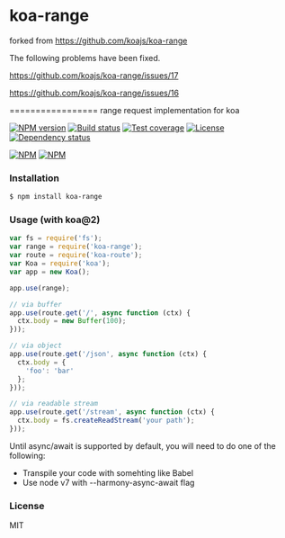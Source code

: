 
# koa-range


forked from https://github.com/koajs/koa-range

The following problems have been fixed.

https://github.com/koajs/koa-range/issues/17

https://github.com/koajs/koa-range/issues/16

=================
range request implementation for koa

[![NPM version][npm-img]][npm-url]
[![Build status][travis-img]][travis-url]
[![Test coverage][coveralls-img]][coveralls-url]
[![License][license-img]][license-url]
[![Dependency status][david-img]][david-url]

[![NPM](https://nodei.co/npm/koa-range.png?stars&downloads)](https://nodei.co/npm/koa-range/)
[![NPM](https://nodei.co/npm-dl/koa-range.png)](https://nodei.co/npm/koa-range/)

### Installation

```sh
$ npm install koa-range
```

### Usage (with koa@2)

```js
var fs = require('fs');
var range = require('koa-range');
var route = require('koa-route');
var Koa = require('koa');
var app = new Koa();

app.use(range);

// via buffer
app.use(route.get('/', async function (ctx) {
  ctx.body = new Buffer(100);
}));

// via object
app.use(route.get('/json', async function (ctx) {
  ctx.body = {
    'foo': 'bar'
  };
}));

// via readable stream
app.use(route.get('/stream', async function (ctx) {
  ctx.body = fs.createReadStream('your path');
}));

```

Until async/await is supported by default, you will need to do one of the following:
- Transpile your code with somehting like Babel
- Use node v7 with --harmony-async-await flag

### License

MIT

[npm-img]: https://img.shields.io/npm/v/koa-range.svg?style=flat-square
[npm-url]: https://npmjs.org/package/koa-range
[travis-img]: https://img.shields.io/travis/koajs/koa-range.svg?style=flat-square
[travis-url]: https://travis-ci.org/koajs/koa-range
[coveralls-img]: https://img.shields.io/coveralls/koajs/koa-range.svg?style=flat-square
[coveralls-url]: https://coveralls.io/r/koajs/koa-range?branch=master
[license-img]: https://img.shields.io/badge/license-MIT-green.svg?style=flat-square
[license-url]: https://opensource.org/licenses/MIT
[david-img]: https://img.shields.io/david/koajs/koa-range.svg?style=flat-square
[david-url]: https://david-dm.org/koajs/koa-range
